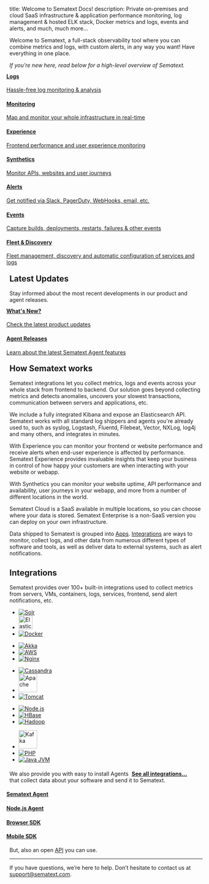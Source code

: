title: Welcome to Sematext Docs!
description: Private on-premises and cloud SaaS infrastructure & application performance monitoring, log management & hosted ELK stack, Docker metrics and logs, events and alerts, and much, much more...

Welcome to Sematext, a full-stack observability tool where you can combine metrics and logs, with custom alerts, in any way you want! Have everything in one place.

_If you’re new here, read below for a high-level overview of Sematext._

<div class="mdl-grid" style="padding:0;margin:-8px;">
	<div class="mdl-cell mdl-cell--4-col">
		<a href="/docs/logs/">
			<div class="demo-card-event mdl-card mdl-shadow--2dp logs-card">
				<div class="mdl-card__title mdl-card--expand custom-mdl-card">
					<h4>
						Logs
					</h4>
					<p>Hassle-free log monitoring & analysis</p>
				</div>
			</div>
		</a>
	</div>
	<div class="mdl-cell mdl-cell--4-col">
		<a href="/docs/monitoring/">
			<div class="demo-card-event mdl-card mdl-shadow--2dp monitoring-card">
				<div class="mdl-card__title mdl-card--expand custom-mdl-card">
					<h4>
						Monitoring
					</h4>
					<p>Map and monitor your whole infrastructure in real-time</p>
				</div>
			</div>
		</a>
	</div>
	<div class="mdl-cell mdl-cell--4-col">
		<a href="/docs/experience/">
			<div class="demo-card-event mdl-card mdl-shadow--2dp experience-card">
				<div class="mdl-card__title mdl-card--expand custom-mdl-card">
					<h4>
						Experience
					</h4>
					<p>Frontend performance and user experience monitoring</p>
				</div>
			</div>
		</a>
	</div>
	<div class="mdl-cell mdl-cell--4-col">
		<a href="/docs/synthetics/">
			<div class="demo-card-event mdl-card mdl-shadow--2dp synthetics-card">
				<div class="mdl-card__title mdl-card--expand custom-mdl-card">
					<h4>
						Synthetics
					</h4>
					<p>Monitor APIs, websites and user journeys</p>
				</div>
			</div>
		</a>
	</div>
	<div class="mdl-cell mdl-cell--4-col">
		<a href="/docs/alerts/">
			<div class="demo-card-event mdl-card mdl-shadow--2dp alerts-card">
				<div class="mdl-card__title mdl-card--expand custom-mdl-card">
					<h4>
						Alerts
					</h4>
					<p>Get notified via Slack, PagerDuty, WebHooks, email, etc.</p>
				</div>
			</div>
		</a>
	</div>
	<div class="mdl-cell mdl-cell--4-col">
		<a href="/docs/events/">
			<div class="demo-card-event mdl-card mdl-shadow--2dp events-card">
				<div class="mdl-card__title mdl-card--expand custom-mdl-card">
					<h4>
						Events
					</h4>
					<p>Capture builds, deployments, restarts, failures & other events</p>
				</div>
			</div>
		</a>
	</div>
	<div class="mdl-cell mdl-cell--4-col">
		<a href="/docs/fleet/">
			<div class="demo-card-event mdl-card mdl-shadow--2dp fleetdisco-card">
				<div class="mdl-card__title mdl-card--expand custom-mdl-card">
					<h4>
						Fleet & Discovery
					</h4>
					<p>Fleet management, discovery and automatic configuration of services and logs</p>
				</div>
			</div>
		</a>
	</div>
	<!--
	<div class="mdl-cell mdl-cell--4-col">
		<a href="/docs/tracing/">
			<div class="demo-card-event mdl-card mdl-shadow--2dp tracing-card">
				<div class="mdl-card__title mdl-card--expand custom-mdl-card">
					<h4>
						Tracing
					</h4>
					<p>End to end visibility into your distributed applications</p>
				</div>
			</div>
		</a>
	</div>
	-->
</div>

## Latest Updates
Stay informed about the most recent developments in our product and agent releases.
<div class="mdl-grid" style="padding:0;margin:-8px;">
	<div class="mdl-cell mdl-cell--4-col">
		<a href="https://sematext.com/product-updates/">
			<div class="demo-card-event mdl-card mdl-shadow--2dp whats-new-card">
				<div class="mdl-card__title mdl-card--expand custom-mdl-card">
					<h4>
						What's New?
					</h4>
					<p>Check the latest product updates</p>
				</div>
			</div>
		</a>
	</div>
	<div class="mdl-cell mdl-cell--4-col">
		<a href="./agents/sematext-agent/releasenotes/">
			<div class="demo-card-event mdl-card mdl-shadow--2dp release-notes-card">
				<div class="mdl-card__title mdl-card--expand custom-mdl-card">
					<h4>
						Agent Releases
					</h4>
					<p>Learn about the latest Sematext Agent features</p>
				</div>
			</div>
		</a>
	</div>
</div>

## How Sematext works
Sematext integrations let you collect metrics, logs and events across your whole stack from frontend to backend. Our solution goes beyond collecting metrics and detects anomalies, uncovers your slowest transactions, communication between servers and applications, etc.

We include a fully integrated Kibana and expose an Elasticsearch API. Sematext works with all standard log shippers and agents you're already used to, such as syslog, Logstash, Fluentd, Filebeat, Vector, NXLog, log4j and many others, and integrates in minutes.

With Experience you can monitor your frontend or website performance and receive alerts when end-user experience is affected by performance. Sematext Experience provides invaluable insights that keep your business in control of how happy your customers are when interacting with your website or webapp.

With Synthetics you can monitor your website uptime, API performance and availability, user journeys in your webapp, and more from a number of different locations in the world.

Sematext Cloud is a SaaS available in multiple locations, so you can choose where your data is stored.  Sematext Enterprise is a non-SaaS version you can deploy on your own infrastructure.

Data shipped to Sematext is grouped into [Apps](/guide/app-guide/).  [Integrations](/integration/) are ways to monitor, collect logs, and other data from numerous different types of software and tools, as well as deliver data to external systems, such as alert notifications.


## Integrations
Sematext provides over 100+ built-in integrations used to collect metrics from servers, VMs, containers, logs, services, frontend, send alert notifications, etc.

<div class="mdl-cell--12-col">
	<div class="demo-card-event mdl-card mdl-shadow--2dp">
		<div class="mdl-card__title mdl-card--expand">
			<ul class="demo-list-icon mdl-list integrations-card-list">
				<li class="mdl-list__item">
					<span class="mdl-list__item-primary-content">
						<a href="/docs/integration/solr/">
							<img src="/docs/images/integrations/solr.svg" alt="Solr" title="Apache Solr">
						</a>
					</span>
				</li>
				<li class="mdl-list__item">
					<span class="mdl-list__item-primary-content">
						<a href="/docs/integration/elasticsearch/">
							<img src="/docs/images/integrations/elasticsearch.svg" style="width:36px; height:36px;" alt="Elasticsearch" title="Elasticsearch">
						</a>
					</span>
				</li>
				<li class="mdl-list__item">
					<span class="mdl-list__item-primary-content">
						<a href="/docs/integration/docker/">
							<img src="/docs/images/integrations/docker.svg" alt="Docker" title="Docker">
						</a>
					</span>
				</li>
			</ul>
			<ul class="demo-list-icon mdl-list integrations-card-list">
				<li class="mdl-list__item">
					<span class="mdl-list__item-primary-content">
						<a href="/docs/integration/akka/">
							<img src="/docs/images/integrations/akka.svg" alt="Akka" title="Akka">
						</a>
					</span>
				</li>
				<li class="mdl-list__item">
					<span class="mdl-list__item-primary-content">
						<a href="/docs/integration/aws/">
							<img src="/docs/images/integrations/aws.svg" alt="AWS" style="min-width: 72px;" title="AWS - Amazon Web Services">
						</a>
					</span>
				</li>
				<li class="mdl-list__item">
					<span class="mdl-list__item-primary-content">
						<a href="/docs/integration/nginx/">
							<img src="/docs/images/integrations/nginx.svg" alt="Nginx" title="Nginx">
						</a>
					</span>
				</li>
			</ul>
			<ul class="demo-list-icon mdl-list integrations-card-list">
				<li class="mdl-list__item">
					<span class="mdl-list__item-primary-content">
						<a href="/docs/integration/cassandra/">
							<img src="/docs/images/integrations/cassandra.svg" alt="Cassandra" title="Cassandra">
						</a>
					</span>
				</li>
				<li class="mdl-list__item">
					<span class="mdl-list__item-primary-content">
						<a href="/docs/integration/apache/">
							<img src="/docs/images/integrations/apache.svg" alt="Apache" title="Apache" style="height: 48px;">
						</a>
					</span>
				</li>
				<li class="mdl-list__item">
					<span class="mdl-list__item-primary-content">
						<a href="/docs/integration/tomcat/">
							<img src="/docs/images/integrations/tomcat.svg" alt="Tomcat" title="Tomcat">
						</a>
					</span>
				</li>
			</ul>
			<ul class="demo-list-icon mdl-list integrations-card-list">
				<li class="mdl-list__item">
					<span class="mdl-list__item-primary-content">
						<a href="/docs/integration/node.js/">
							<img src="/docs/images/integrations/nodejs-icon.svg" alt="Node.js" title="Node.js">
						</a>
					</span>
				</li>
				<li class="mdl-list__item">
					<span class="mdl-list__item-primary-content">
						<a href="/docs/integration/hbase/">
							<img src="/docs/images/integrations/hbase.svg" alt="HBase" title="HBase">
						</a>
					</span>
				</li>
				<li class="mdl-list__item">
					<span class="mdl-list__item-primary-content">
						<a href="/docs/integration/hadoop/">
							<img src="/docs/images/integrations/hadoop.svg" alt="Hadoop" title="Hadoop">
						</a>
					</span>
				</li>
			</ul>
			<ul class="demo-list-icon mdl-list integrations-card-list">
					<li class="mdl-list__item">
						<span class="mdl-list__item-primary-content">
							<a href="/docs/integration/kafka/">
								<img src="/docs/images/integrations/kafka.svg" alt="Kafka" style="height: 48px;" title="Kafka">
							</a>
						</span>
					</li>
					<li class="mdl-list__item">
						<span class="mdl-list__item-primary-content">
							<a href="/docs/integration/php/">
								<img src="/docs/images/integrations/php.svg" alt="PHP" title="PHP">
							</a>
						</span>
					</li>
					<li class="mdl-list__item">
						<span class="mdl-list__item-primary-content">
							<a href="/docs/integration/jvm/">
								<img src="/docs/images/integrations/java.svg" alt="Java JVM" title="Java JVM">
							</a>
						</span>
					</li>
				</ul>
		</div>
		<h4>
			<a href="/docs/integration/" style="padding-right:8%; float:right;">See all integrations...</a>
		</h4>
	</div>
</div>

We also provide you with easy to install Agents that collect data about your software and send it to Sematext.

<div class="mdl-grid" style="padding:0;margin:0 -8px;">
	<!--
	<div class="mdl-cell mdl-cell--4-col">
		<a href="./logagent/">
			<div class="demo-card-event mdl-card mdl-shadow--2dp logagent-card">
				<div class="mdl-card__title mdl-card--expand">
					<h4>
						Logagent
					</h4>
				</div>
			</div>
		</a>
	</div>
	-->
	<!--
	<div class="mdl-cell mdl-cell--4-col">
		<a href="./agents/sematext-agent/containers/installation/">
			<div class="demo-card-event mdl-card mdl-shadow--2dp docker-card">
				<div class="mdl-card__title mdl-card--expand">
					<h4>
						Docker Agent
					</h4>
				</div>
			</div>
		</a>
	</div>
	-->
	<div class="mdl-cell mdl-cell--4-col">
		<a href="./agents/sematext-agent/">
			<div class="demo-card-event mdl-card mdl-shadow--2dp kubernetes-card">
				<div class="mdl-card__title mdl-card--expand">
					<h4>
						Sematext Agent
					</h4>
				</div>
			</div>
		</a>
	</div>
	<div class="mdl-cell mdl-cell--4-col">
		<a href="./agents/node-agent/">
			<div class="demo-card-event mdl-card mdl-shadow--2dp monitoring-card">
				<div class="mdl-card__title mdl-card--expand">
					<h4>
						Node.js Agent
					</h4>
				</div>
			</div>
		</a>
	</div>
	<div class="mdl-cell mdl-cell--4-col">
		<a href="./agents/browser/">
			<div class="demo-card-event mdl-card mdl-shadow--2dp browser-sdk-card">
				<div class="mdl-card__title mdl-card--expand">
					<h4>
						Browser SDK
					</h4>
				</div>
			</div>
		</a>
	</div>
	<div class="mdl-cell mdl-cell--4-col">
		<a href="./agents/mobile/">
			<div class="demo-card-event mdl-card mdl-shadow--2dp mobile-sdk-card">
				<div class="mdl-card__title mdl-card--expand">
					<h4>
						Mobile SDK
					</h4>
				</div>
			</div>
		</a>
	</div>
</div>

But, also an open [API](/api/) you can use.

---

If you have questions, we’re here to help. Don’t hesitate to contact us at [support@sematext.com](mailto:support@sematext.com).


<!-- Comment out outdated video / reuse code for video embeds
<div class="video_container">
<iframe class="video" src="https://www.youtube.com/embed/fY-j6g_oTmA" frameborder="0" allowfullscreen=""></iframe>
</div>
-->
